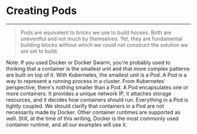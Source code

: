 <!-- .slide: data-background="../img/background/why.jpg" -->
# Creating Pods

---


<!-- .slide: data-background="img/bricks.jpg" -->
> Pods are equivalent to bricks we use to build houses. Both are uneventful and not much by themselves. Yet, they are fundamental building blocks without which we could not construct the solution we are set to build.

Note:
If you used Docker or Docker Swarm, you're probably used to thinking that a container is the smallest unit and that more complex patterns are built on top of it. With Kubernetes, the smallest unit is a Pod. A Pod is a way to represent a running process in a cluster. From Kubernetes' perspective, there's nothing smaller than a Pod. A Pod encapsulates one or more containers. It provides a unique network IP, it attaches storage resources, and it decides how containers should run. Everything in a Pod is tightly coupled. We should clarify that containers in a Pod are not necessarily made by Docker. Other container runtimes are supported as well. Still, at the time of this writing, Docker is the most commonly used container runtime, and all our examples will use it.